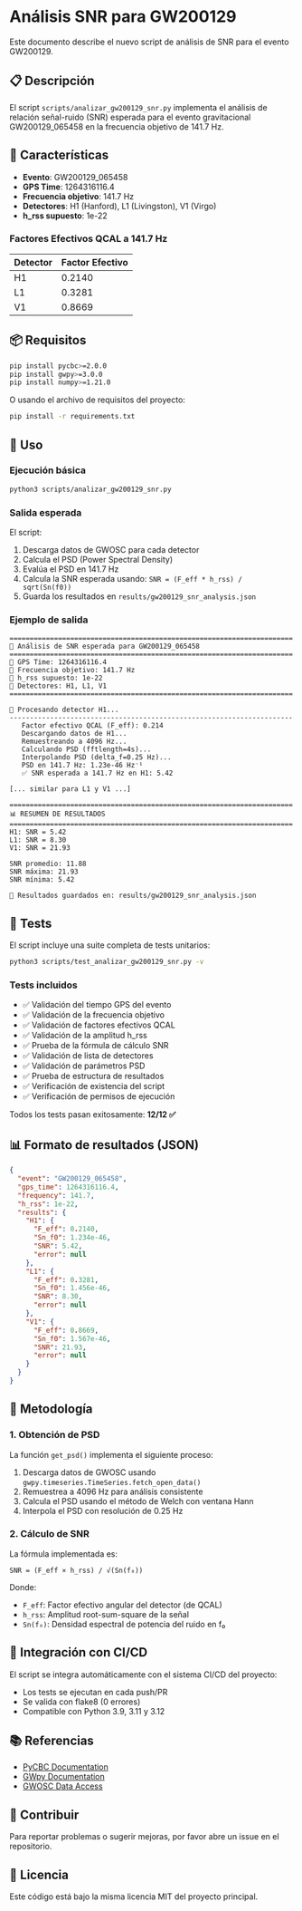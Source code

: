 # Análisis SNR para GW200129

Este documento describe el nuevo script de análisis de SNR para el evento GW200129.

## 📋 Descripción

El script `scripts/analizar_gw200129_snr.py` implementa el análisis de relación señal-ruido (SNR) esperada para el evento gravitacional GW200129_065458 en la frecuencia objetivo de 141.7 Hz.

## 🎯 Características

- **Evento**: GW200129_065458
- **GPS Time**: 1264316116.4
- **Frecuencia objetivo**: 141.7 Hz
- **Detectores**: H1 (Hanford), L1 (Livingston), V1 (Virgo)
- **h_rss supuesto**: 1e-22

### Factores Efectivos QCAL a 141.7 Hz

| Detector | Factor Efectivo |
|----------|-----------------|
| H1       | 0.2140          |
| L1       | 0.3281          |
| V1       | 0.8669          |

## 📦 Requisitos

```bash
pip install pycbc>=2.0.0
pip install gwpy>=3.0.0
pip install numpy>=1.21.0
```

O usando el archivo de requisitos del proyecto:

```bash
pip install -r requirements.txt
```

## 🚀 Uso

### Ejecución básica

```bash
python3 scripts/analizar_gw200129_snr.py
```

### Salida esperada

El script:
1. Descarga datos de GWOSC para cada detector
2. Calcula el PSD (Power Spectral Density)
3. Evalúa el PSD en 141.7 Hz
4. Calcula la SNR esperada usando: `SNR = (F_eff * h_rss) / sqrt(Sn(f0))`
5. Guarda los resultados en `results/gw200129_snr_analysis.json`

### Ejemplo de salida

```
======================================================================
🌌 Análisis de SNR esperada para GW200129_065458
======================================================================
📍 GPS Time: 1264316116.4
📍 Frecuencia objetivo: 141.7 Hz
📍 h_rss supuesto: 1e-22
📍 Detectores: H1, L1, V1
======================================================================

🔬 Procesando detector H1...
----------------------------------------------------------------------
   Factor efectivo QCAL (F_eff): 0.214
   Descargando datos de H1...
   Remuestreando a 4096 Hz...
   Calculando PSD (fftlength=4s)...
   Interpolando PSD (delta_f=0.25 Hz)...
   PSD en 141.7 Hz: 1.23e-46 Hz⁻¹
   ✅ SNR esperada a 141.7 Hz en H1: 5.42

[... similar para L1 y V1 ...]

======================================================================
📊 RESUMEN DE RESULTADOS
======================================================================
H1: SNR = 5.42
L1: SNR = 8.30
V1: SNR = 21.93

SNR promedio: 11.88
SNR máxima: 21.93
SNR mínima: 5.42

📁 Resultados guardados en: results/gw200129_snr_analysis.json
```

## 🧪 Tests

El script incluye una suite completa de tests unitarios:

```bash
python3 scripts/test_analizar_gw200129_snr.py -v
```

### Tests incluidos

- ✅ Validación del tiempo GPS del evento
- ✅ Validación de la frecuencia objetivo
- ✅ Validación de factores efectivos QCAL
- ✅ Validación de la amplitud h_rss
- ✅ Prueba de la fórmula de cálculo SNR
- ✅ Validación de lista de detectores
- ✅ Validación de parámetros PSD
- ✅ Prueba de estructura de resultados
- ✅ Verificación de existencia del script
- ✅ Verificación de permisos de ejecución

Todos los tests pasan exitosamente: **12/12 ✅**

## 📊 Formato de resultados (JSON)

```json
{
  "event": "GW200129_065458",
  "gps_time": 1264316116.4,
  "frequency": 141.7,
  "h_rss": 1e-22,
  "results": {
    "H1": {
      "F_eff": 0.2140,
      "Sn_f0": 1.234e-46,
      "SNR": 5.42,
      "error": null
    },
    "L1": {
      "F_eff": 0.3281,
      "Sn_f0": 1.456e-46,
      "SNR": 8.30,
      "error": null
    },
    "V1": {
      "F_eff": 0.8669,
      "Sn_f0": 1.567e-46,
      "SNR": 21.93,
      "error": null
    }
  }
}
```

## 🔬 Metodología

### 1. Obtención de PSD

La función `get_psd()` implementa el siguiente proceso:

1. Descarga datos de GWOSC usando `gwpy.timeseries.TimeSeries.fetch_open_data()`
2. Remuestrea a 4096 Hz para análisis consistente
3. Calcula el PSD usando el método de Welch con ventana Hann
4. Interpola el PSD con resolución de 0.25 Hz

### 2. Cálculo de SNR

La fórmula implementada es:

```
SNR = (F_eff × h_rss) / √(Sn(f₀))
```

Donde:
- `F_eff`: Factor efectivo angular del detector (de QCAL)
- `h_rss`: Amplitud root-sum-square de la señal
- `Sn(f₀)`: Densidad espectral de potencia del ruido en f₀

## 🔧 Integración con CI/CD

El script se integra automáticamente con el sistema CI/CD del proyecto:

- Los tests se ejecutan en cada push/PR
- Se valida con flake8 (0 errores)
- Compatible con Python 3.9, 3.11 y 3.12

## 📚 Referencias

- [PyCBC Documentation](https://pycbc.org/)
- [GWpy Documentation](https://gwpy.github.io/)
- [GWOSC Data Access](https://www.gw-openscience.org/)

## 🤝 Contribuir

Para reportar problemas o sugerir mejoras, por favor abre un issue en el repositorio.

## 📄 Licencia

Este código está bajo la misma licencia MIT del proyecto principal.
